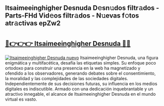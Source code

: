## Itsaimeeinghigher Desnuda D𝚎sn𝚞dos filtr𝚊dos - Parts-FHd Vid𝚎os filtr𝚊dos - N𝚞evas f𝚘tos atr𝚊ctivas epZw2

# <h2><a href="http://mb02euv.tromn.icu/?c=Itsaimeeinghigher+Desnuda">🔗👉👉👉 Itsaimeeinghigher Desnuda 🔗🔗</a></h2>

[![Itsaimeeinghigher Desnuda nuevo](https://i.imgur.com/pEAQMta.gif)](http://mb02euv.tromn.icu/?c=Itsaimeeinghigher+Desnuda)
Itsaimeeinghigher Desnuda, una figura enigmática y multifacética, desafía las etiquetas simples. Su enfoque poco ortodoxo para construir una presencia en la web ha magnetizado y ofendido a los observadores, generando debates sobre el consentimiento, la moralidad y las complejidades de las sociedades digitales. Independientemente de sus decisiones futuras, su influencia en los medios digitales es indiscutible. Armado con una dedicación inquebrantable y un atractivo innegable, el alcance de Itsaimeeinghigher Desnuda en el mundo virtual es vasto.
